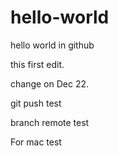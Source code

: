 hello-world
===========

hello world in github

this first edit.

change on Dec 22.

git push test

branch remote test

For mac test
